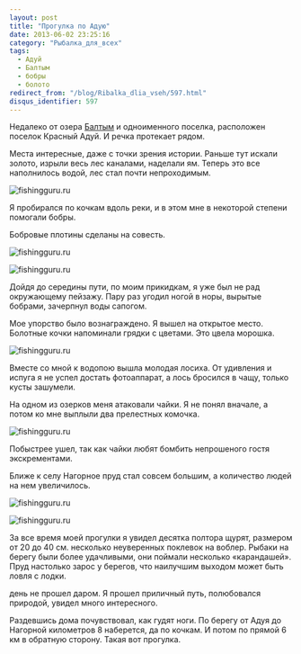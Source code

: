 ```yaml
---
layout: post
title: "Прогулка по Адую"
date: 2013-06-02 23:25:16
category: "Рыбалка_для_всех"
tags:
  - Адуй
  - Балтым
  - бобры
  - болото
redirect_from: "/blog/Ribalka_dlia_vseh/597.html"
disqus_identifier: 597
---
```

Недалеко от озера [Балтым][1] и одноименного поселка, расположен поселок
Красный Адуй. И речка протекает рядом.

Места интересные, даже с точки зрения истории. Раньше тут искали золото,
изрыли весь лес каналами, наделали ям. Теперь это все наполнилось водой,
лес стал почти непроходимым.

![fishingguru.ru](http://fishingguru.ru/uploads/images/00/00/01/2013/06/02/61d0f2.jpg)

Я пробирался по кочкам вдоль реки, и в этом мне в некоторой степени
помогали бобры.

Бобровые плотины сделаны на совесть.

![fishingguru.ru](http://fishingguru.ru/uploads/images/00/00/01/2013/06/02/987a99.jpg)

![fishingguru.ru](http://fishingguru.ru/uploads/images/00/00/01/2013/06/02/41b546.jpg)

Дойдя до середины пути, по моим прикидкам, я уже был не рад окружающему
пейзажу. Пару раз угодил ногой в норы, вырытые бобрами, зачерпнул воды
сапогом.

Мое упорство было вознаграждено. Я вышел на открытое место. Болотные
кочки напоминали грядки с цветами. Это цвела морошка.

![fishingguru.ru](http://fishingguru.ru/uploads/images/00/00/01/2013/06/02/579af5.jpg)

Вместе со мной к водопою вышла молодая лосиха. От удивления и испуга я
не успел достать фотоаппарат, а лось бросился в чащу, только кусты
зашумели.

На одном из озерков меня атаковали чайки. Я не понял вначале, а потом ко
мне выплыли два прелестных комочка.

![fishingguru.ru](http://fishingguru.ru/uploads/images/00/00/01/2013/06/02/7e4f89.jpg)

Побыстрее ушел, так как чайки любят бомбить непрошеного гостя
экскрементами.

Ближе к селу Нагорное пруд стал совсем большим, а количество людей на
нем увеличилось.

![fishingguru.ru](http://fishingguru.ru/uploads/images/00/00/01/2013/06/02/482d67.jpg)

![fishingguru.ru](http://fishingguru.ru/uploads/images/00/00/01/2013/06/02/f94e24.jpg)

За все время моей прогулки я увидел десятка полтора щурят, размером от
20 до 40 см. несколько неуверенных поклевок на воблер. Рыбаки на берегу
были более удачливыми, они поймали несколько «карандашей». Пруд
настолько зарос у берегов, что наилучшим выходом может быть ловля с
лодки.

день не прошел даром. Я прошел приличный путь, полюбовался природой,
увидел много интересного.

Раздевшись дома почувствовал, как гудят ноги. По берегу от Адуя до
Нагорной километров 8 наберется, да по кочкам. И потом по прямой 6 км в
обратную сторону. Такая вот прогулка.

[1]: /blog/Ribalka_dlia_vseh/147.html
